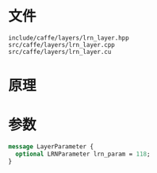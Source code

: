 # 文件
```
include/caffe/layers/lrn_layer.hpp
src/caffe/layers/lrn_layer.cpp
src/caffe/layers/lrn_layer.cu
```

# 原理

# 参数
```protobuf
message LayerParameter {
  optional LRNParameter lrn_param = 118;
}
```